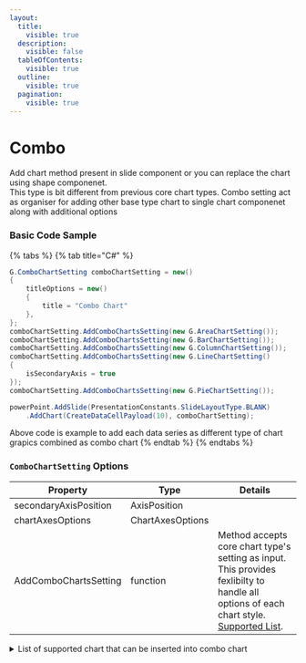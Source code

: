```yaml
---
layout:
  title:
    visible: true
  description:
    visible: false
  tableOfContents:
    visible: true
  outline:
    visible: true
  pagination:
    visible: true
---
```


# Combo

Add chart method present in slide component or you can replace the chart using shape componenet.\
This type is bit different from previous core chart types. Combo setting act as organiser for adding other base type chart to single chart componenet along with additional options

### Basic Code Sample

{% tabs %}
{% tab title="C#" %}
```csharp
G.ComboChartSetting comboChartSetting = new()
{
	titleOptions = new()
	{
		title = "Combo Chart"
	},
};
comboChartSetting.AddComboChartsSetting(new G.AreaChartSetting());
comboChartSetting.AddComboChartsSetting(new G.BarChartSetting());
comboChartSetting.AddComboChartsSetting(new G.ColumnChartSetting());
comboChartSetting.AddComboChartsSetting(new G.LineChartSetting()
{
	isSecondaryAxis = true
});
comboChartSetting.AddComboChartsSetting(new G.PieChartSetting());

powerPoint.AddSlide(PresentationConstants.SlideLayoutType.BLANK)
	.AddChart(CreateDataCellPayload(10), comboChartSetting);
```

Above code is example to add each data series as different type of chart grapics combined as combo chart
{% endtab %}
{% endtabs %}

### `ComboChartSetting` Options

| Property              | Type             | Details                                                                                                                                                                                                          |
| --------------------- | ---------------- | ---------------------------------------------------------------------------------------------------------------------------------------------------------------------------------------------------------------- |
| secondaryAxisPosition | AxisPosition     |                                                                                                                                                                                                                  |
| chartAxesOptions      | ChartAxesOptions |                                                                                                                                                                                                                  |
| AddComboChartsSetting | function         | Method accepts core chart type's setting as input. This provides fexlibilty to handle all options of each chart style. [Supported List](combo.md#list-of-supported-chart-that-can-be-inserted-into-combo-chart). |

<details>

<summary>List of supported chart that can be inserted into combo chart</summary>

* [Area Chart](../../presentation/chart/area.md)
* [Bar Chart](../../presentation/chart/bar.md)
* [Column Chart](../../presentation/chart/column.md)
* [Line Chart](../../presentation/chart/line.md)
* [Pie Chart](../../presentation/chart/pie.md)
* Scatter Chart (TODO)

</details>
